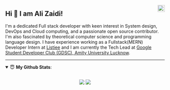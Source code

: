 <a href="https://www.linkedin.com/in/ali-zaidi-a3537b153/" target="_blank" rel="nofollow"><img align="right" alt="Ali's Linkdein" width="22px" src="https://cdn.jsdelivr.net/npm/simple-icons@v3/icons/linkedin.svg" /></a>

## Hi 👋 I am Ali Zaidi! 


I'm a dedicated Full stack developer with keen interest in System design, DevOps and Cloud computing, and a passionate open source contributor. I'm also fascinated by theoretical computer science and programming language design. I have experience working as a Fullstack(MERN) Developer Intern at [Listiee](https://listiee.com) and I am currently the Tech Lead at [Google Student Developer Club (GDSC), Amity University Lucknow](https://github.com/GoogleDSC-AUL).

---


<details open>
 <summary> 😇 <b>My Github Stats</b>: </summary>
<br>
<p align = "center">
  <img src = "https://github-readme-stats.vercel.app/api?username=Enigmage&count_private=true&show_icons=true&theme=dracula&line_height=27">
  <img src = "https://github-readme-stats.vercel.app/api/top-langs/?username=Enigmage&hide=mako,css,html&theme=dracula">
</p>

</details>

